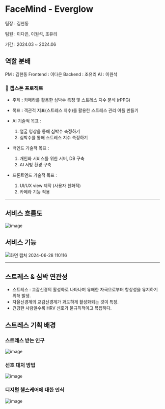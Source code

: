 # FaceMind - Everglow
팀장 : 김현동 

팀원 : 이다은, 이원석, 조유리

기간 : 2024.03 ~ 2024.06

## 역할 분배
PM : 김현동
Frontend : 이다은
Backend : 조유리
AI : 이원석

### :european_post_office: 캡스톤 프로젝트
- 주제 : 카메라를 활용한 심박수 측정 및 스트레스 지수 분석 (rPPG) 

- 목표 : 객관적 지표(스트레스 지수)를 활용한 스트레스 관리 어플 만들기 

- AI 기술적 목표 : 
  1. 얼굴 영상을 통해 심박수 측정하기
  2. 심박수를 통해 스트레스 지수 측정하기

- 백엔드 기술적 목표 : 
  1. 개인화 서비스를 위한 서버, DB 구축
  2. AI 서빙 환경 구축
 
- 프론트엔드 기술적 목표 : 
  1. UI/UX view 제작 (사용자 친화적)
  2. 카메라 기능 적용
     
---------------
## 서비스 흐름도
![image](https://github.com/Everglow-FaceMind/FaceMind/assets/100841549/6c3c073f-9e81-4c73-a36f-ba6c0ecff321)

## 서비스 기능
![화면 캡처 2024-06-28 110116](https://github.com/Everglow-FaceMind/FaceMind/assets/100841549/fe191ffc-985b-4940-a716-85642a0a3df7)

----------------
## 스트레스 & 심박 연관성
- 스트레스 : 교감신경의 활성화로 나타나며 유해한 자극으로부터 항상성을 유지하기 위해 발생.
- 자율신경계의 교감신경계가 과도하게 활성화되는 것이 특징.
- 건강한 사람일수록 HRV 신호가 불규칙적이고 복잡하다.

## 스트레스 기획 배경 

### 스트레스 받는 인구
![image](https://github.com/Everglow-FaceMind/FaceMind/assets/100841549/24aee001-d76b-4e44-8a7f-11d473f7253b)

### 선호 대처 방법
![image](https://github.com/Everglow-FaceMind/FaceMind/assets/100841549/b17f428c-c4a3-48ea-adbc-2de963a4c00e)

### 디지털 헬스케어에 대한 인식
![image](https://github.com/Everglow-FaceMind/FaceMind/assets/100841549/0c1d884d-01d9-4a45-a4d6-3d21fbfdede9)
